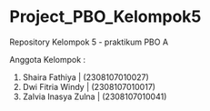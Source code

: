 # Project_PBO_Kelompok5
Repository Kelompok 5 - praktikum PBO A

Anggota Kelompok :
1. Shaira Fathiya       |  (2308107010027)
2. Dwi Fitria Windy     |  (2308107010017)
3. Zalvia Inasya Zulna  |  (2308107010041)
